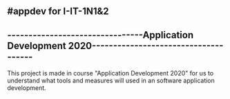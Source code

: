 #appdev for I-IT-1N1&2
-------------------------------------------------------------------------------------------------
--------------------------------Application Development 2020-------------------------------------
-------------------------------------------------------------------------------------------------
This project is made in course "Application Development 2020" for us to understand what tools and measures will used in an software application development.
